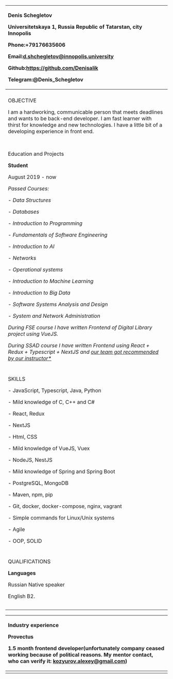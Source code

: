 ﻿|<p>**Denis Schegletov**</p><p>Universitetskaya 1, Russia Republic of Tatarstan, city Innopolis</p><p>Phone:+79176635606</p><p>Email:<d.shchegletov@innopolis.university></p><p>Github:<https://github.com/Denisalik></p><p>Telegram:@Denis\_Schegletov</p>|
| :- |
||
|<p>OBJECTIVE</p><p></p><p>I am a hardworking, communicable person that meets deadlines and wants to be back-end developer. I am fast learner with thirst for knowledge and new technologies. I have a little bit of a developing experience in front end.</p><p></p>|
||
||
|<p>Education and Projects</p><p>**Student**</p><p>August 2019 - now</p><p>*Passed Courses:*</p><p>- *Data Structures*</p><p>- *Databases*</p><p>- *Introduction to Programming*</p><p>- *Fundamentals of Software Engineering*</p><p>- *Introduction to AI*</p><p>- *Networks*</p><p>- *Operational systems*</p><p>- *Introduction to Machine Learning*</p><p>- *Introduction to Big Data*</p><p>- *Software Systems Analysis and Design*</p><p>- *System and Network Administration*</p><p></p><p>*During FSE course I have written Frontend of Digital Library project using VueJS.*</p><p>*During SSAD course I have written Frontend using React + Redux + Typescript + NextJS and [our team got recommended by our instructor*](https://www.yegor256.com/2021/12/01/teaching.html)*</p>|
||
|<p>SKILLS</p><p>- JavaScript, Typescript, Java, Python</p><p>- Mild knowledge of C, C++ and C#</p><p>- React, Redux</p><p>- NextJS</p><p>- Html, CSS</p><p>- Mild knowledge of VueJS, Vuex</p><p>- NodeJS, NestJS</p><p>- Mild knowledge of Spring and Spring Boot</p><p>- PostgreSQL, MongoDB</p><p>- Maven, npm, pip</p><p>- Git, docker, docker-compose, nginx, vagrant</p><p>- Simple commands for Linux/Unix systems</p><p>- Agile</p><p>- OOP, SOLID</p>|
||
|<p>QUALIFICATIONS</p><p>**Languages**</p><p>Russian Native speaker</p><p>English B2.</p><p></p><p></p>|
||
||


|<p>Industry experience</p><p>**Provectus**</p><p>1.5 month frontend developer(unfortunately company ceased working because of political reasons. My mentor contact, who can verify it: <kozyurov.alexey@gmail.com>)</p><p></p><p></p>|
| :- |
||



















